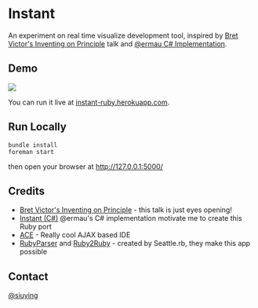 # Instant

An experiment on real time visualize development tool, inspired by
[Bret Victor's Inventing on Principle](http://vimeo.com/36579366) 
talk and [@ermau  C# Implementation](https://github.com/ermau/Instant).

## Demo

![](http://f.cl.ly/items/0m2o252A3n1C032R2s0X/%E8%9E%A2%E5%B9%95%E5%BF%AB%E7%85%A7%202012-04-19%20%E4%B8%8A%E5%8D%8812.23.58.png)

You can run it live at [instant-ruby.herokuapp.com](http://instant-ruby.herokuapp.com).

## Run Locally

    bundle install
    foreman start
    
then open your browser at http://127.0.0.1:5000/

## Credits

- [Bret Victor's Inventing on Principle](http://vimeo.com/36579366) - this talk is just eyes opening!
- [Instant (C#)](https://github.com/ermau/Instant) @ermau's C# implementation motivate me to create this Ruby port
- [ACE](http://ace.ajax.org/) - Really cool AJAX based IDE
- [RubyParser](https://github.com/seattlerb/ruby_parser) and [Ruby2Ruby](https://github.com/seattlerb/ruby2ruby) - created by Seattle.rb, they make this app possible

## Contact

[@siuying](http://twitter.com/siuying)
